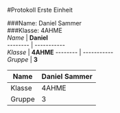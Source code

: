 #Protokoll Erste Einheit  
  
###Name: Daniel Sammer  
###Klasse: 4AHME  
*Name* | **Daniel**  
-------- | -----------  
*Klasse* | **4AHME** 
-------- | -----------  
*Gruppe* | **3**  
 
 Name | Daniel Sammer
------------ | -------------
Klasse | 4AHME
Gruppe | 3


